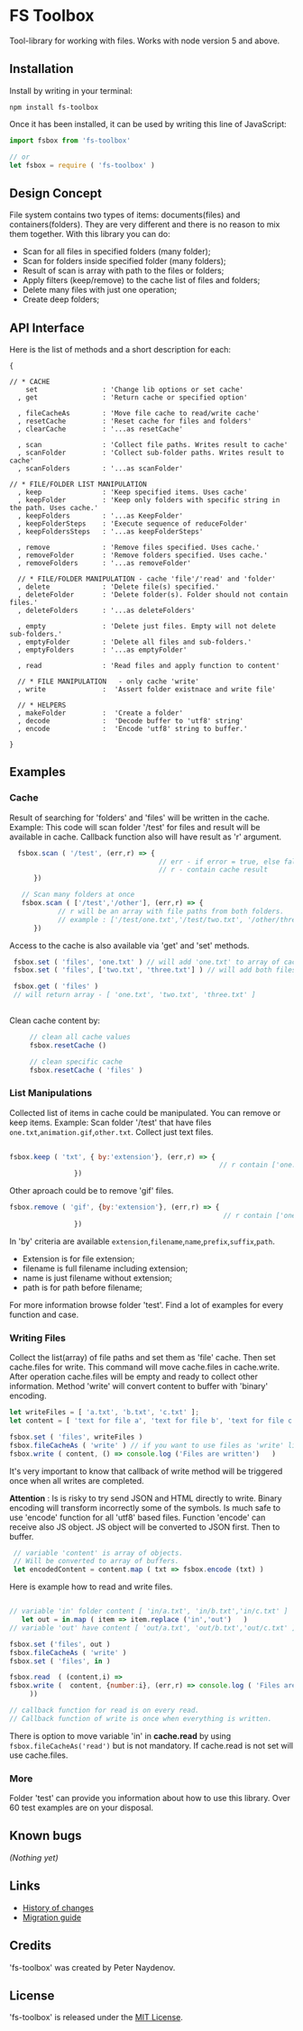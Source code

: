 # FS Toolbox

Tool-library for working with files. Works with node version 5 and above.




## Installation

Install by writing in your terminal:

```
npm install fs-toolbox

```

Once it has been installed, it can be used by writing this line of JavaScript:

```js
import fsbox from 'fs-toolbox'

// or
let fsbox = require ( 'fs-toolbox' )
```










## Design Concept
File system contains two types of items: documents(files) and containers(folders). They are very different and there is no reason to mix them together. With this library you can do:
- Scan for all files in specified folders (many folder);
- Scan for folders inside specified folder (many folders);
- Result of scan is array with path to the files or folders;
- Apply filters (keep/remove) to the cache list of files and folders;
- Delete many files with just one operation;
- Create deep folders;




## API Interface

Here is the list of methods and а short description for each:

```
{

// * CACHE 
    set                : 'Change lib options or set cache'
  , get                : 'Return cache or specified option'
 
  , fileCacheAs        : 'Move file cache to read/write cache'
  , resetCache         : 'Reset cache for files and folders'
  , clearCache         : '...as resetCache'
  
  , scan               : 'Collect file paths. Writes result to cache'
  , scanFolder         : 'Collect sub-folder paths. Writes result to cache'
  , scanFolders        : '...as scanFolder'
   
// * FILE/FOLDER LIST MANIPULATION
  , keep               : 'Keep specified items. Uses cache'
  , keepFolder         : 'Keep only folders with specific string in the path. Uses cache.'
  , keepFolders        : '...as KeepFolder'
  , keepFolderSteps    : 'Execute sequence of reduceFolder'
  , keepFoldersSteps   : '...as keepFolderSteps'
  
  , remove             : 'Remove files specified. Uses cache.'
  , removeFolder       : 'Remove folders specified. Uses cache.'
  , removeFolders      : '...as removeFolder'
                       
  // * FILE/FOLDER MANIPULATION - cache 'file'/'read' and 'folder'
  , delete             : 'Delete file(s) specified.'
  , deleteFolder       : 'Delete folder(s). Folder should not contain files.'
  , deleteFolders      : '...as deleteFolders'
  
  , empty              : 'Delete just files. Empty will not delete sub-folders.'
  , emptyFolder        : 'Delete all files and sub-folders.'
  , emptyFolders       : '...as emptyFolder'
                       
  , read               : 'Read files and apply function to content'
  			  
  // * FILE MANIPULATION   - only cache 'write'
  , write              :  'Assert folder existnace and write file'
  
  // * HELPERS
  , makeFolder         :  'Create a folder'
  , decode             :  'Decode buffer to 'utf8' string'
  , encode             :  'Encode 'utf8' string to buffer.'

}

```









## Examples

### Cache
Result of searching for 'folders' and 'files' will be written in the cache.
Example: 
This code will scan folder '/test' for files and result will be available in cache. Callback function also will have result as 'r' argument.

```js
  fsbox.scan ( '/test', (err,r) => {
  								     // err - if error = true, else false
  								     // r - contain cache result
      })

   // Scan many folders at once
   fsbox.scan ( ['/test','/other'], (err,r) => {
            // r will be an array with file paths from both folders.
			// example : ['/test/one.txt','/test/two.txt', '/other/three.txt' ]
      })
```

Access to the cache is also available via 'get' and 'set' methods.

```js
 fsbox.set ( 'files', 'one.txt' ) // will add 'one.txt' to array of cache.files
 fsbox.set ( 'files', ['two.txt', 'three.txt'] ) // will add both files to cache.files

 fsbox.get ( 'files' ) 
 // will return array - [ 'one.txt', 'two.txt', 'three.txt' ]
 
```

Clean cache content by:

```js
     // clean all cache values
     fsbox.resetCache ()

     // clean specific cache
     fsbox.resetCache ( 'files' )

```



### List Manipulations
Collected list of items in cache could be manipulated. You can remove or keep items.
Example: Scan folder '/test' that have files `one.txt`,`animation.gif`,`other.txt`. Collect just text files.

```js
    
fsbox.keep ( 'txt', { by:'extension'}, (err,r) => {
													// r contain ['one.txt','other.txt']
				})

```

Other aproach could be to remove 'gif' files.

```js
fsbox.remove ( 'gif', {by:'extension'}, (err,r) => {
                                                     // r contain ['one.txt','other.txt']
                })

```
In 'by' criteria are available `extension`,`filename`,`name`,`prefix`,`suffix`,`path`.
- Extension is for file extension;
- filename is full filename including extension;
- name is just filename without extension;
- path is for path before filename;

For more information browse folder 'test'. Find a lot of examples for every function and case.



### Writing Files
Collect the list(array) of file paths and set them as 'file' cache. Then set cache.files for write. This command will move cache.files in cache.write. After operation cache.files will be empty and ready to collect other information.
Method 'write' will convert content to buffer with 'binary' encoding.

```js
let writeFiles = [ 'a.txt', 'b.txt', 'c.txt' ];
let content = [ 'text for file a', 'text for file b', 'text for file c' ]

fsbox.set ( 'files', writeFiles )
fsbox.fileCacheAs ( 'write' ) // if you want to use files as 'write' list
fsbox.write ( content, () => console.log ('Files are written')   )

```
It's very important to know that callback of write method will be triggered once when all writes are completed.


**Attention** : Is is risky to try send JSON and HTML directly to write. Binary encoding will transform incorrectly some of the symbols. Is much safe to use 'encode' function for all 'utf8' based files. Function 'encode' can receive also JS object. JS object will be converted to JSON first. Then to buffer.

```js
 // variable 'content' is array of objects. 
 // Will be converted to array of buffers.
 let encodedContent = content.map ( txt => fsbox.encode (txt) )

```

Here is example how to read and write files.

```js

// variable 'in' folder content [ 'in/a.txt', 'in/b.txt','in/c.txt' ]
   let out = in.map ( item => item.replace ('in','out')   )
// variable 'out' have content [ 'out/a.txt', 'out/b.txt','out/c.txt' ]

fsbox.set ('files', out )
fsbox.fileCacheAs ( 'write' )
fsbox.set ( 'files', in )

fsbox.read  ( (content,i) => 
fsbox.write (  content, {number:i}, (err,r) => console.log ( 'Files are written' )
     ))

// callback function for read is on every read. 
// Callback function of write is once when everything is written.

```
There is option to move variable 'in' in **cache.read** by using `fsbox.fileCacheAs('read')` but is not mandatory. If cache.read is not set will use cache.files.



### More
Folder 'test' can provide you information about how to use this library. Over 60 test examples are on your disposal.





## Known bugs
_(Nothing yet)_





## Links

- [History of changes](https://github.com/PeterNaydenov/fs-toolbox/blob/master/Changelog.md)
- [Migration guide](https://github.com/PeterNaydenov/fs-toolbox/blob/master/Migration.guide.md)



## Credits
'fs-toolbox' was created by Peter Naydenov.




## License
'fs-toolbox' is released under the [MIT License](https://github.com/PeterNaydenov/fs-toolbox/blob/master/LICENSE).




